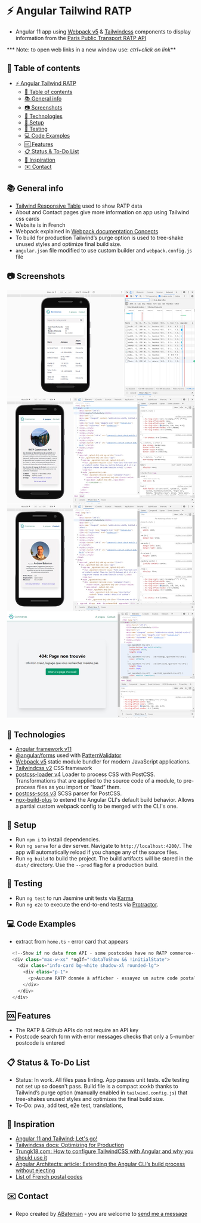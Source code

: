 # :zap: Angular Tailwind RATP

* Angular 11 app using [Webpack v5](https://webpack.js.org/) & [Tailwindcss](https://developers.google.com/chart/) components to display information from the [Paris Public Transport RATP API](https://data.ratp.fr/explore/?sort=modified&refine.publisher=RATP)

*** Note: to open web links in a new window use: _ctrl+click on link_**

## :page_facing_up: Table of contents

* [:zap: Angular Tailwind RATP](#zap-angular-tailwind-ratp)
  * [:page_facing_up: Table of contents](#page_facing_up-table-of-contents)
  * [:books: General info](#books-general-info)
  * [:camera: Screenshots](#camera-screenshots)
  * [:signal_strength: Technologies](#signal_strength-technologies)
  * [:floppy_disk: Setup](#floppy_disk-setup)
  * [:wrench: Testing](#wrench-testing)
  * [:computer: Code Examples](#computer-code-examples)
  * [:cool: Features](#cool-features)
  * [:clipboard: Status & To-Do List](#clipboard-status--to-do-list)
  * [:clap: Inspiration](#clap-inspiration)
  * [:envelope: Contact](#envelope-contact)

## :books: General info

* [Tailwind Responsive Table](https://tailwindcomponents.com/component/responsive-table-1) used to show RATP data
* About and Contact pages give more information on app using Tailwind css cards
* Website is in French
* Webpack explained in [Webpack documentation Concepts](https://webpack.js.org/concepts/)
* To build for production Tailwind’s purge option is used to tree-shake unused styles and optimize final build size.
* `angular.json` file modified to use custom builder and `webpack.config.js` file

## :camera: Screenshots

![Example screenshot](./img/ratp.jpg)
![Example screenshot](./img/about.jpg)
![Example screenshot](./img/contact.jpg)
![Example screenshot](./img/notfound.jpg)

## :signal_strength: Technologies

* [Angular framework v11](https://angular.io/)
* [@angular/forms](https://angular.io/api/forms) used with [PatternValidator](https://angular.io/api/forms/PatternValidator)
* [Webpack v5](https://webpack.js.org/) static module bundler for modern JavaScript applications.
* [Tailwindcss v2](https://tailwindcss.com/) CSS framework
* [postcss-loader v4](https://www.npmjs.com/package/postcss-loader) Loader to process CSS with PostCSS. Transformations that are applied to the source code of a module, to pre-process files as you import or “load” them.
* [postcss-scss v3](https://www.npmjs.com/package/postcss-scss) SCSS parser for PostCSS.
* [ngx-build-plus](https://www.npmjs.com/package/ngx-build-plus) to extend the Angular CLI's default build behavior. Allows a partial custom webpack config to be merged with the CLI's one.

## :floppy_disk: Setup

* Run `npm i` to install dependencies.
* Run `ng serve` for a dev server. Navigate to `http://localhost:4200/`. The app will automatically reload if you change any of the source files.
* Run `ng build` to build the project. The build artifacts will be stored in the `dist/` directory. Use the `--prod` flag for a production build.

## :wrench: Testing

* Run `ng test` to run Jasmine unit tests via [Karma](https://karma-runner.github.io)
* Run `ng e2e` to execute the end-to-end tests via [Protractor](http://www.protractortest.org/).

## :computer: Code Examples

* extract from `home.ts` - error card that appears

```typescript
  <!--Show if no data from API - some postcodes have no RATP commerce-->
  <div class="max-w-xs" *ngIf="!dataToShow && !initialState">
    <div class="info-card bg-white shadow-xl rounded-lg">
      <div class="p-1">
        <p>Aucune RATP donnée à afficher - essayez un autre code postal</p>
      </div>
    </div>
  </div>
```

## :cool: Features

* The RATP & Github APIs do not require an API key
* Postcode search form with error messages checks that only a 5-number postcode is entered

## :clipboard: Status & To-Do List

* Status: In work. All files pass linting. App passes unit tests. e2e testing not set up so doesn't pass. Build file is a compact xxxkb thanks to Tailwind’s purge option (manually enabled in `tailwind.config.js`) that tree-shakes unused styles and optimizes the final build size.
* To-Do: pwa, add test, e2e test, translations,

## :clap: Inspiration

* [Angular 11 and Tailwind; Let's go!](https://www.youtube.com/watch?v=ul8UvsBWM3Y)
* [Tailwindcss docs: Optimizing for Production](https://tailwindcss.com/docs/optimizing-for-production#setting-up-purgecss)
* [Trungk18.com: How to configure TailwindCSS with Angular and why you should use it](https://trungk18.com/experience/configure-tailwind-css-with-angular/)
* [Angular Architects: article: Extending the Angular CLI’s build process without ejecting](https://www.angulararchitects.io/aktuelles/extending-the-angular-clis-build-process/)
* [List of French postal codes](http://www.bioreference.net/encyclopedia/wikipedia/l/li/list_of_french_postal_codes.html)

## :envelope: Contact

* Repo created by [ABateman](https://www.andrewbateman.org) - you are welcome to [send me a message](https://andrewbateman.org/contact)

